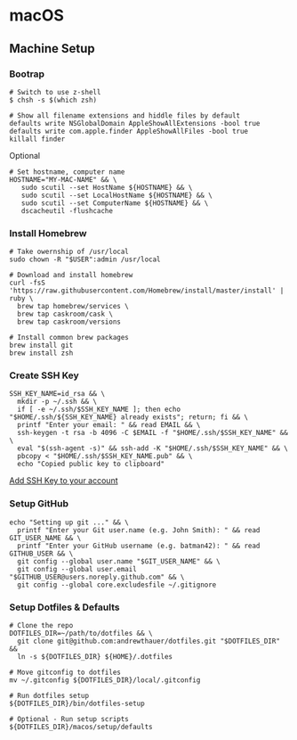 macOS
=====

Machine Setup
-------------

### Bootrap

```shell
# Switch to use z-shell
$ chsh -s $(which zsh)

# Show all filename extensions and hiddle files by default
defaults write NSGlobalDomain AppleShowAllExtensions -bool true
defaults write com.apple.finder AppleShowAllFiles -bool true
killall finder
```

Optional

```shell
# Set hostname, computer name
HOSTNAME="MY-MAC-NAME" && \
   sudo scutil --set HostName ${HOSTNAME} && \
   sudo scutil --set LocalHostName ${HOSTNAME} && \
   sudo scutil --set ComputerName ${HOSTNAME} && \
   dscacheutil -flushcache
```

### Install Homebrew

```shell
# Take owernship of /usr/local
sudo chown -R "$USER":admin /usr/local

# Download and install homebrew
curl -fsS 'https://raw.githubusercontent.com/Homebrew/install/master/install' | ruby \
  brew tap homebrew/services \
  brew tap caskroom/cask \
  brew tap caskroom/versions

# Install common brew packages
brew install git
brew install zsh
```

### Create SSH Key

```shell
SSH_KEY_NAME=id_rsa && \
  mkdir -p ~/.ssh && \
  if [ -e ~/.ssh/$SSH_KEY_NAME ]; then echo "$HOME/.ssh/${SSH_KEY_NAME} already exists"; return; fi && \
  printf "Enter your email: " && read EMAIL && \
  ssh-keygen -t rsa -b 4096 -C $EMAIL -f "$HOME/.ssh/$SSH_KEY_NAME" && \
  eval "$(ssh-agent -s)" && ssh-add -K "$HOME/.ssh/$SSH_KEY_NAME" && \
  pbcopy < "$HOME/.ssh/$SSH_KEY_NAME.pub" && \
  echo "Copied public key to clipboard"
```

[Add SSH Key to your account](https://help.github.com/articles/generating-ssh-keys/#step-4-add-your-ssh-key-to-your-account)

### Setup GitHub

```shell
echo "Setting up git ..." && \
  printf "Enter your Git user.name (e.g. John Smith): " && read GIT_USER_NAME && \
  printf "Enter your GitHub username (e.g. batman42): " && read GITHUB_USER && \
  git config --global user.name "$GIT_USER_NAME" && \
  git config --global user.email "$GITHUB_USER@users.noreply.github.com" && \
  git config --global core.excludesfile ~/.gitignore
```

### Setup Dotfiles & Defaults

```shell
# Clone the repo
DOTFILES_DIR=~/path/to/dotfiles && \
  git clone git@github.com:andrewthauer/dotfiles.git "$DOTFILES_DIR" &&
  ln -s ${DOTFILES_DIR} ${HOME}/.dotfiles

# Move gitconfig to dotfiles
mv ~/.gitconfig ${DOTFILES_DIR}/local/.gitconfig

# Run dotfiles setup
${DOTFILES_DIR}/bin/dotfiles-setup

# Optional - Run setup scripts
${DOTFILES_DIR}/macos/setup/defaults
```
